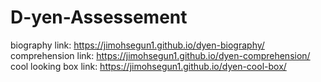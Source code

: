 # D-yen-Assessement
biography link: https://jimohsegun1.github.io/dyen-biography/
comprehension link: https://jimohsegun1.github.io/dyen-comprehension/
cool looking box link: https://jimohsegun1.github.io/dyen-cool-box/
